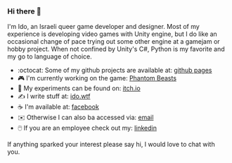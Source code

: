 ### Hi there 👋

<!--
**idoadler/idoadler** is a ✨ _special_ ✨ repository because its `README.md` (this file) appears on your GitHub profile.

Here are some ideas to get you started:

- 🔭 I’m currently working on ...
- 🌱 I’m currently learning ...
- 👯 I’m looking to collaborate on ...
- 🤔 I’m looking for help with ...
- 💬 Ask me about ...
- 📫 How to reach me: ...
- 😄 Pronouns: ...
- ⚡ Fun fact: ...
-->

I'm Ido, an Israeli queer game developer and designer. 
Most of my experience is developing video games with Unity engine, but I do like an occasional change of pace trying out some other engine at a gamejam or hobby project.
When not confined by Unity's C#, Python is my favorite and my go to language of choice.

- :octocat: Some of my github projects are available at: [github pages](https://idoadler.github.io)
- 🎮 I'm currently working on the game: [Phantom Beasts](https://store.steampowered.com/app/1483000/Phantom_Beasts__Redemption/?utm_source=ido)
- 🎲 My experiments can be found on: [itch.io](https://idoadler.itch.io/)
- ✍️ I write stuff at: [ido.wtf](https://ido.wtf/)
- ☕ I'm available at: [facebook](https://www.facebook.com/idoadler/)
- ✉️ Otherwise I can also ba accessed via: [email](mailto:github_profile@lahamonim.com?subject=[GitHub]%20Hi%20there!) 
- 🖱️ If you are an employee check out my: [linkedin](https://www.linkedin.com/in/idoadler/)

If anything sparked your interest please say hi, I would love to chat with you.
